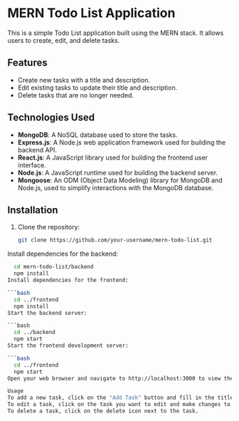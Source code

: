 
# MERN Todo List Application

This is a simple Todo List application built using the MERN stack. It allows users to create, edit, and delete tasks.

## Features

- Create new tasks with a title and description.
- Edit existing tasks to update their title and description.
- Delete tasks that are no longer needed.

## Technologies Used

- **MongoDB**: A NoSQL database used to store the tasks.
- **Express.js**: A Node.js web application framework used for building the backend API.
- **React.js**: A JavaScript library used for building the frontend user interface.
- **Node.js**: A JavaScript runtime used for building the backend server.
- **Mongoose**: An ODM (Object Data Modeling) library for MongoDB and Node.js, used to simplify interactions with the MongoDB database.

## Installation

1. Clone the repository:

   ```bash
   git clone https://github.com/your-username/mern-todo-list.git
Install dependencies for the backend:

 ```bash
   cd mern-todo-list/backend
   npm install
Install dependencies for the frontend:

 ```bash
   cd ../frontend
   npm install
Start the backend server:

 ```bash
   cd ../backend
   npm start
Start the frontend development server:

 ```bash
   cd ../frontend
   npm start
Open your web browser and navigate to http://localhost:3000 to view the Todo List application.

Usage
To add a new task, click on the "Add Task" button and fill in the title and description.
To edit a task, click on the task you want to edit and make changes to the title and description in the input fields.
To delete a task, click on the delete icon next to the task.

